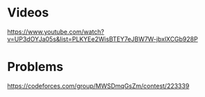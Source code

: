 
# Videos
https://www.youtube.com/watch?v=UP3dOYJa05s&list=PLKYEe2WisBTEY7eJBW7W-jbxlXCGb928P


# Problems
https://codeforces.com/group/MWSDmqGsZm/contest/223339
